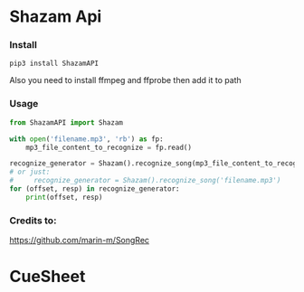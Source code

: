 # Shazam Api

### Install
```
pip3 install ShazamAPI
```
Also you need to install ffmpeg and ffprobe then add it to path

### Usage

```python
from ShazamAPI import Shazam

with open('filename.mp3', 'rb') as fp:
    mp3_file_content_to_recognize = fp.read()

recognize_generator = Shazam().recognize_song(mp3_file_content_to_recognize)
# or just:
#     recognize_generator = Shazam().recognize_song('filename.mp3')
for (offset, resp) in recognize_generator:
    print(offset, resp)
```

### Credits to:

https://github.com/marin-m/SongRec
# CueSheet
